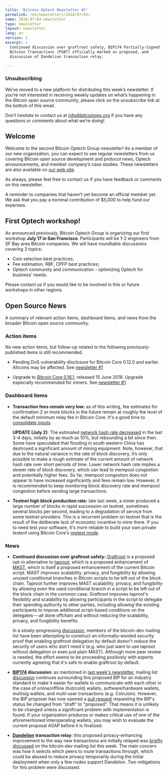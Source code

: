 ```yaml
---
title: 'Bitcoin Optech Newsletter #2'
permalink: /en/newsletters/2018/07/03/
name: 2018-07-03-newsletter
type: newsletter
layout: newsletter
lang: en
version: 1
excerpt: >
  Continued discussion over graftroot safety, BIP174 Partially-Signed
  Bitcoin Transactions (PSBT) officially marked as proposed, and
  discussion of Dandelion transaction relay.

---
```

### Unsubscribing

We’ve moved to a new platform for distributing this week’s newsletter. If you’re not interested in receiving weekly updates on what’s happening in the Bitcoin open source community, please click on the unsubscribe link at the bottom of this email.

Don’t hesitate to contact us at [info@bitcoinops.org](mailto:info@bitcoinops.org) if you have any questions or comments about what we’re doing!

## Welcome

Welcome to the second Bitcoin Optech Group newsletter! As a member of our new organization, you can expect to see regular newsletters from us covering Bitcoin open source development and protocol news, Optech announcements, and member company’s case studies. These newsletters are also available on [our web site][newsletter page].

As always, please feel free to contact us if you have feedback or comments on this newsletter.

A reminder to companies that haven’t yet become an official member yet. We ask that you pay a nominal contribution of $5,000 to help fund our expenses.

[newsletter page]: https://bitcoinops.org/en/newsletters/

## First Optech workshop!

As announced previously, Bitcoin Optech Group is organizing our first workshop **July 17 in San Francisco**. Participants will be 1-2 engineers from SF Bay area Bitcoin companies. We will have roundtable discussions covering 3 topics:

- Coin selection best practices;
- Fee estimation, RBF, CPFP best practices;
- Optech community and communication - optimizing Optech for business’ needs.

Please contact us if you would like to be involved in this or future workshops in other regions.

## Open Source News

A summary of relevant action items, dashboard items, and news from the broader Bitcoin open source community.

### Action items

No new action items, but follow-up related to the following previously-published items is still recommended.

- Pending DoS vulnerability disclosure for Bitcoin Core 0.12.0 and earlier.  Altcoins may be affected.  See [newsletter #1][]

- Upgrade to [Bitcoin Core 0.16.1][], released 15 June 2018.  Upgrade especially recommended for miners.  See [newsletter #1][]

[Bitcoin Core 0.16.1]: https://bitcoincore.org/en/download/
[newsletter #1]: https://bitcoinops.org/en/newsletters/2018/06/26/

### Dashboard items

- **Transaction fees remain very low:** as of this writing, fee estimates for confirmation 2 or more blocks in the future remain at roughly the level of the default minimum relay fee in Bitcoin Core.  It's a good time to [consolidate inputs][].

  **UPDATE (July 2)**: The estimated [network hash rate decreased][hash rate graph] in the last 3-4 days, initially by as much as 10%, but rebounding a bit since then. Some have speculated that flooding in south western China has destroyed a significant amount of mining equipment. Note, however, that due to the natural variance in the rate of block discovery, it’s only possible to make a rough estimate of the current amount of network hash rate over short periods of time. Lower network hash rate implies a slower rate of block discovery, which can lead to mempool congestion and potentially higher fees. So far, mempool congestion does not appear to have increased significantly and fees remain low. However, it is recommended to keep monitoring block discovery rate and mempool congestion before sending large transactions.

[consolidate inputs]: https://en.bitcoin.it/wiki/Techniques_to_reduce_transaction_fees#Consolidation

[hash rate graph]: https://bitcoinwisdom.com/bitcoin/difficulty

- **Testnet high block production rate:** late last week, a miner produced a large number of blocks in rapid succession on testnet, sometimes several blocks per second, leading to a degradation of service from some testnet providers.  This is a recurrent problem on testnet that is the result of the deliberate lack of economic incentive to mine there.  If you to need test your software, it's more reliable to build your own private testent using Bitcoin Core's [regtest mode][].

[regtest mode]: https://bitcoin.org/en/developer-examples#regtest-mode

### News

- **Continued discussion over graftroot safety:** [Graftroot][] is a proposed opt-in alternative to [taproot][], which is a proposed enhancement of [MAST][], which is itself a proposed enhancement of the current Bitcoin script.  MAST improves scalability, privacy, and fungibility by allowing unused conditional branches in Bitcoin scripts to be left out of the block chain.  Taproot further improves MAST scalability, privacy, and fungibility by allowing even the used conditional branch in a script to be left out of the block chain in the common case.  Graftroot improves taproot's flexibility and scalability by allowing participants in the script to delegate their spending authority to other parties, including allowing the existing participants to impose additional script-based conditions on the delegates---all done offchain and without reducing the scalability, privacy, and fungibility benefits.

  In a slowly-progressing [discussion][graftroot discussion], members of the bitcoin-dev mailing list have been attempting to construct an informally-worded security proof that enabling graftroot delegation by default doesn't reduce the security of users who don't need it (e.g.  who just want to use taproot without delegation or even just plain MAST).  Although more peer review is needed, the effort seems to be proceeding positively with experts currently agreeing that it's safe to enable graftroot by default.

[graftroot]: https://lists.linuxfoundation.org/pipermail/bitcoin-dev/2018-February/015700.html
[taproot]: https://lists.linuxfoundation.org/pipermail/bitcoin-dev/2018-January/015614.html
[MAST]: https://bitcointechtalk.com/what-is-a-bitcoin-merklized-abstract-syntax-tree-mast-33fdf2da5e2f
[graftroot discussion]: https://lists.linuxfoundation.org/pipermail/bitcoin-dev/2018-June/016049.html

- **[BIP174][] discussion:** as mentioned in [last week's newsletter][newsletter #1], mailing list [discussion][bip174 discussion] continues surrounding this proposed BIP for an industry standard to make it easier for wallets to communicate with each other in the case of online/offline (hot/cold) wallets, software/hardware wallets, multisig wallets, and multi-user transactions (e.g.  CoinJoin).  However, the BIP proposer has now opened a [pull request][bip174 update] requesting the BIP's status be changed from "draft" to "proposed".  That means it is unlikely to be changed unless a significant problem with implementation is found.  If your organization produces or makes critical use of one of the aforementioned interoperating wallets, you may wish to evaluate the current proposal ASAP before it is finalized.

[BIP174]: https://github.com/bitcoin/bips/blob/master/bip-0174.mediawiki
[BIP174 update]: https://github.com/bitcoin/bips/pull/694
[BIP174 discussion]: https://lists.linuxfoundation.org/pipermail/bitcoin-dev/2018-June/016150.html

- **[Dandelion][] transaction relay:** this proposed privacy-enhancing improvement to the way new transactions are initially relayed was [briefly discussed][dandelion discussion] on the bitcoin-dev mailing list this week. The main concern was how it selects which peers to route transactions through, which could be abused to reduce privacy temporarily during the initial deployment when only a few nodes support Dandelion.  Two mitigations for this problem were discussed.

[Dandelion]: https://github.com/mablem8/bips/blob/master/bip-dandelion.mediawiki
[dandelion discussion]: https://lists.linuxfoundation.org/pipermail/bitcoin-dev/2018-June/016162.html
